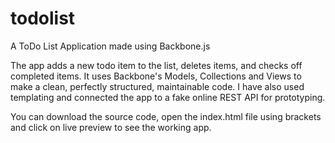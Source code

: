 # todolist
A ToDo List Application made using Backbone.js

The app adds a new todo item to the list, deletes items, and checks off completed items.
It uses Backbone's Models, Collections and Views to make a clean, perfectly structured, maintainable code. 
I have also used templating and connected the app to a fake online REST API for prototyping.

You can download the source code, open the index.html file using brackets and click on live preview to see the working app.

